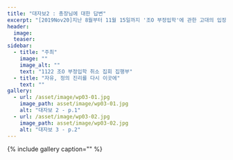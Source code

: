 ```yaml
---
title: "대자보2 : 총장님에 대한 답변"
excerpt: "[2019Nov20]지난 8월부터 11월 15일까지 '조O 부정입학'에 관한 고대의 입장, 그리고 이어진 번복과 거짓말 "
header:
  image: 
  teaser: 
sidebar:
  - title: "주최"
    image: ""
    image_alt: ""
    text: "1122 조O 부정입학 취소 집회 집행부"
  - title: "자유, 정의 진리를 다시 이곳에"
    text: ""
gallery:
  - url: /asset/image/wp03-01.jpg
    image_path: asset/image/wp03-01.jpg
    alt: "대자보 2 - p.1"
  - url: /asset/image/wp03-02.jpg
    image_path: asset/image/wp03-02.jpg
    alt: "대자보 3 - p.2"
---
```



{% include gallery caption="" %}

